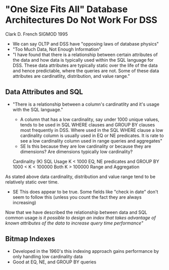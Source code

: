 # "One Size Fits All" Database Architectures Do Not Work For DSS
Clark D. French
SIGMOD
1995

* We can say OLTP and DSS have "opposing laws of database physics"
* "Too Much Data, Not Enough Information"
* "I have found that there is a relationship between certain attributes of the
  data and how data is typically  used within the SQL language for DSS.  These
data attributes are typically static over the life of the data and hence
predictable, where the queries are not.  Some of these data attributes are
cardinatlity, distribution, and value range."
 
## Data Attributes and SQL

* "There is a relationship between a column's cardinatlity and it's usage with
  the SQL language."
  - A column that has a low cardinality, say under 1000 unique values, tends
    to be used in SQL WHERE clauses and GROUP BY clauses most frequently in
DSS.  Where used in the SQL WHERE clause a low cardinality column is usually
used in EQ or NE predicates.  It is rate to see a low cardinality column used
in range queries and aggregates"
  - SE Is this because they are low cardinality or because they are
    dimensions?  Are dimensions typically low cardinality?

  Cardinality (K)           SQL Usage
  K < 1000                  EQ, NE predicates and GROUP BY
  1000 < K < 100000         Both
  K > 100000                Range and Aggregation

As stated above data cardinality, distribution and value range tend to be
relatively static over time.
  - SE This does appear to be true.  Some fields like "check in date" don't
    seem to follow this (unless you count the fact they are always increasing)

Now that we have described the relationship between data and SQL common usage
*is it possible to design an index that takes advantage of known attributes of
the data to increase query time performance"*

## Bitmap Indexes

* Developed in the 1960's this indexing approach gains performance by only
  handling low cardinality data
* Good at EQ, NE, and GROUP BY queries
 
